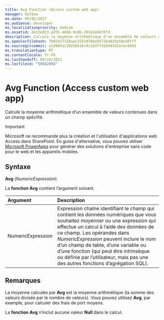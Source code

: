 ```yaml
---
title: Avg Function (Access custom web app)
manager: kelbow
ms.date: 09/05/2017
ms.audience: Developer
ms.localizationpriority: medium
ms.assetid: d432e823-a255-4860-9c8b-201b2e0476fd
description: Calcule la moyenne arithmétique d’un ensemble de valeurs contenues dans un champ spécifié.
ms.openlocfilehash: 7b05417328aac255197bba55726a835e58e36fff
ms.sourcegitcommit: a1d9041c20256616c9c183f7d1049142a7ac6991
ms.translationtype: MT
ms.contentlocale: fr-FR
ms.lasthandoff: 09/24/2021
ms.locfileid: "59562894"
---
```

# <a name="avg-function-access-custom-web-app"></a>Avg Function (Access custom web app)

Calcule la moyenne arithmétique d’un ensemble de valeurs contenues dans un champ spécifié.
  
> [!IMPORTANT]
> Microsoft ne recommande plus la création et l'utilisation d'applications web Access dans SharePoint. En guise d'alternative, vous pouvez utiliser [Microsoft PowerApps](https://powerapps.microsoft.com/en-us/) pour générer des solutions d'entreprise sans code pour le web et les appareils mobiles. 
  
## <a name="syntax"></a>Syntaxe

 **Avg** (*NumericExpression*) 
  
La **fonction Avg** contient l’argument suivant. 
  
|**Argument**|**Description**|
|:-----|:-----|
|NumericExpression  <br/> |Expression chaîne identifiant le champ qui contient les données numériques que vous souhaitez moyenner ou une expression qui effectue un calcul à l’aide des données de ce champ. Les opérandes dans *NumericExpression* peuvent inclure le nom d’un champ de table, d’une variable ou d’une fonction (qui peut être intrinsèque ou définie par l’utilisateur, mais pas une des autres fonctions d’agrégation SQL).  <br/> |
   
## <a name="remarks"></a>Remarques

La moyenne calculée par **Avg** est la moyenne arithmétique (la somme des valeurs divisée par le nombre de valeurs). Vous pouvez utilisez **Avg**, par exemple, pour calculer des frais de port moyens. 
  
La **fonction Avg** n’inclut aucune valeur **Null** dans le calcul. 
  

